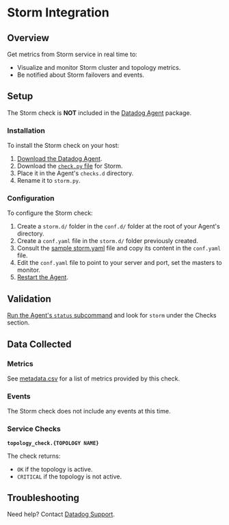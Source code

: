 # Storm Integration

## Overview

Get metrics from Storm service in real time to:

* Visualize and monitor Storm cluster and topology metrics.
* Be notified about Storm failovers and events.

## Setup

The Storm check is **NOT** included in the [Datadog Agent][1] package.

### Installation

To install the Storm check on your host:

1. [Download the Datadog Agent][1].
2. Download the [`check.py` file][2] for Storm.
3. Place it in the Agent's `checks.d` directory.
4. Rename it to `storm.py`.

### Configuration

To configure the Storm check:

1. Create a `storm.d/` folder in the `conf.d/` folder at the root of your Agent's directory.
2. Create a `conf.yaml` file in the `storm.d/` folder previously created.
3. Consult the [sample storm.yaml][2] file and copy its content in the `conf.yaml` file.
4. Edit the `conf.yaml` file to point to your server and port, set the masters to monitor.
5. [Restart the Agent][3].

## Validation

[Run the Agent's `status` subcommand][4] and look for `storm` under the Checks section.

## Data Collected
### Metrics
See [metadata.csv][5] for a list of metrics provided by this check.

### Events
The Storm check does not include any events at this time.

### Service Checks
**`topology_check.{TOPOLOGY NAME}`**

The check returns:

* `OK` if the topology is active.
* `CRITICAL` if the topology is not active.

## Troubleshooting
Need help? Contact [Datadog Support][6].

[1]: https://app.datadoghq.com/account/settings#agent
[2]: https://github.com/DataDog/integrations-extras/blob/master/storm/conf.yaml.example
[3]: https://docs.datadoghq.com/agent/faq/agent-commands/#start-stop-restart-the-agent
[4]: https://docs.datadoghq.com/agent/faq/agent-commands/#agent-status-and-information
[5]: https://github.com/DataDog/integrations-extras/blob/master/storm/metadata.csv
[6]: http://docs.datadoghq.com/help/

